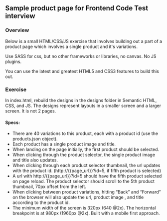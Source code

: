 ## Sample product page for Frontend Code Test interview

### Overview
Below is a small HTML/CSS/JS exercise that involves building out a part of a product page which involves a single product and it's variations.

Use SASS for css, but no other frameworks or libraries, no canvas. No JS plugins.

You can use the latest and greatest HTML5 and CSS3 features to build this out.

### Exercise
In index.html, rebuild the designs in the designs folder in Semantic HTML, CSS, and JS. The designs represent layouts in a smaller screen and a larger screen. It is not 2 pages.

#### Specs:
- There are 40 variations to this product, each with a product id (use the products.json object).
- Each product has a single product image and title.
- When landing on the page initially, the first product should be selected.
- When clicking through the product selector, the single product image and title also updates.
- When clicking through each product selector thumbnail, the url updates with the product id. (http://{{page_url}}?id=5, if fifth product is selected)
- A url with http://{{page_url}}?id=5 should have the fifth product selected on page reload. The product selector should scroll to the 5th product thumbnail, 70px offset from the left.
- When clicking between product variations, hitting “Back” and “Forward” on the browser will also update the url, product image , and title according to the product id.
- The minimum width of the screen is 320px (640 @2x). The horizontal breakpoint is at 980px (1960px @2x). Built with a mobile first approach.
